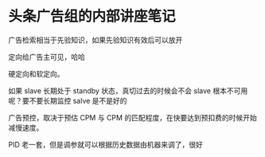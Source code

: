 # 头条广告组的内部讲座笔记

<!--
ID: aebbb154-063f-43fa-ac9f-121d82a79943
Status: publish
Date: 2017-05-30T13:13:00
Modified: 2017-05-30T13:13:00
wp_id: 354
-->

广告检索相当于先验知识，如果先验知识有效后可以放开

定向给广告主可见，哈哈

硬定向和软定向。

如果 slave 长期处于 standby 状态，真切过去的时候会不会 slave 根本不可用呢？要不要长期监控 salve 是不是好的

广告预控，取决于预估 CPM 与 CPM 的匹配程度，在快要达到预扣费的时候开始减慢速度。

PID 老一套，但是调参就可以根据历史数据由机器来调了，很好